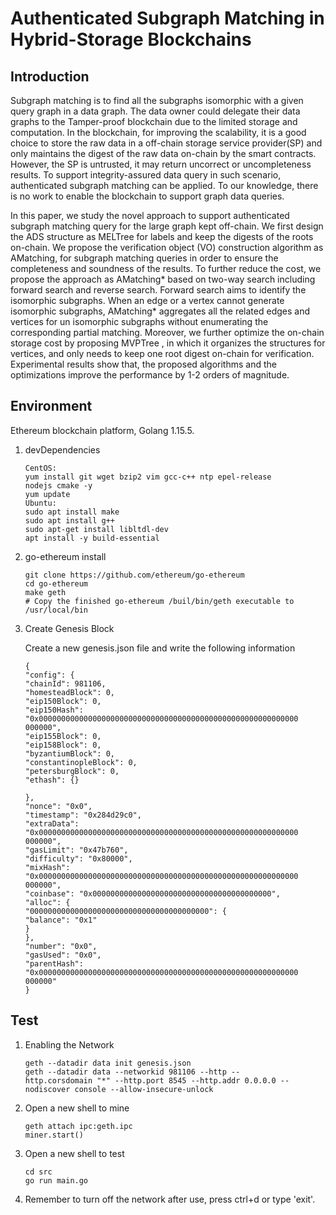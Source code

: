 # Authenticated Subgraph Matching in Hybrid-Storage Blockchains

## Introduction

Subgraph matching is to find all the subgraphs isomorphic with a given query graph in a data graph. The data owner could delegate their data graphs to the Tamper-proof blockchain due to the limited storage and computation. In the blockchain, for improving the scalability, it is a good choice to store the raw data in a off-chain storage service provider(SP) and only maintains the digest of the raw data on-chain by the smart contracts. However, the SP is untrusted, it may return uncorrect or uncompleteness results. To support integrity-assured data query in such scenario, authenticated subgraph matching can be applied.  To our knowledge, there is no work to enable the blockchain to support graph data queries. 

In this paper, we study the novel approach to support authenticated subgraph matching query for the large graph kept off-chain. We first design the ADS structure as MELTree for labels and keep the digests of the roots on-chain. We propose the verification object (VO) construction algorithm as AMatching, for subgraph matching queries in order to ensure the completeness and soundness of the results. To further reduce the cost, we propose the approach as AMatching* based on two-way search including forward search and reverse search. Forward search aims to identify the isomorphic
subgraphs. When an edge or a vertex cannot generate isomorphic subgraphs, AMatching* aggregates all the related edges and vertices for un isomorphic subgraphs without enumerating the corresponding partial matching. Moreover, we further optimize the on-chain storage cost by proposing MVPTree , in which it organizes the structures for vertices, and only needs to keep one root digest on-chain for verification. Experimental results show that, the proposed algorithms and the optimizations improve the performance by 1-2 orders of magnitude.

## Environment

Ethereum blockchain platform, Golang 1.15.5.

1. devDependencies

   ```
   CentOS:
   yum install git wget bzip2 vim gcc-c++ ntp epel-release
   nodejs cmake -y
   yum update
   Ubuntu:
   sudo apt install make
   sudo apt install g++
   sudo apt-get install libltdl-dev
   apt install -y build-essential
   ```

2. go-ethereum install

   ```
   git clone https://github.com/ethereum/go-ethereum
   cd go-ethereum
   make geth
   # Copy the finished go-ethereum /buil/bin/geth executable to /usr/local/bin
   ```

3. Create Genesis Block

    Create a new genesis.json file and write the following information

   ```
   {
   "config": {
   "chainId": 981106,
   "homesteadBlock": 0,
   "eip150Block": 0,
   "eip150Hash":
   "0x0000000000000000000000000000000000000000000000000000000000
   000000",
   "eip155Block": 0,
   "eip158Block": 0,
   "byzantiumBlock": 0,
   "constantinopleBlock": 0,
   "petersburgBlock": 0,
   "ethash": {}
   
   },
   "nonce": "0x0",
   "timestamp": "0x284d29c0",
   "extraData":
   "0x0000000000000000000000000000000000000000000000000000000000
   000000",
   "gasLimit": "0x47b760",
   "difficulty": "0x80000",
   "mixHash":
   "0x0000000000000000000000000000000000000000000000000000000000
   000000",
   "coinbase": "0x0000000000000000000000000000000000000000",
   "alloc": {
   "0000000000000000000000000000000000000000": {
   "balance": "0x1"
   }
   },
   "number": "0x0",
   "gasUsed": "0x0",
   "parentHash":
   "0x0000000000000000000000000000000000000000000000000000000000
   000000"
   }
   ```

## Test

1. Enabling the Network

   ```
   geth --datadir data init genesis.json
   geth --datadir data --networkid 981106 --http --
   http.corsdomain "*" --http.port 8545 --http.addr 0.0.0.0 --
   nodiscover console --allow-insecure-unlock
   ```

2. Open a new shell to mine

   ```
   geth attach ipc:geth.ipc
   miner.start()
   ```

3. Open a new shell to test

   ```
   cd src
   go run main.go
   ```

4. Remember to turn off the network after use, press ctrl+d or type 'exit'.
